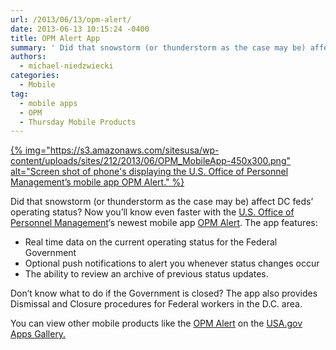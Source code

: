 ```yaml
---
url: /2013/06/13/opm-alert/
date: 2013-06-13 10:15:24 -0400
title: OPM Alert App
summary: ' Did that snowstorm (or thunderstorm as the case may be) affect DC feds&#8217; operating status? &nbsp;Now you&rsquo;ll know even faster with the U.S. Office of Personnel Management&#8216;s newest mobile app OPM Alert. The app features: Real time'
authors:
  - michael-niedzwiecki
categories:
  - Mobile
tag:
  - mobile apps
  - OPM
  - Thursday Mobile Products
---
```


[{% img="https://s3.amazonaws.com/sitesusa/wp-content/uploads/sites/212/2013/06/OPM_MobileApp-450x300.png" alt="Screen shot of phone's displaying the U.S. Office of Personnel Management’s mobile app OPM Alert." %}](https://s3.amazonaws.com/sitesusa/wp-content/uploads/sites/212/2013/06/OPM_MobileApp.png)

Did that snowstorm (or thunderstorm as the case may be) affect DC feds&#8217; operating status?  Now you’ll know even faster with the [U.S. Office of Personnel Management](http://www.opm.gov)&#8216;s newest mobile app [OPM Alert](http://www.opm.gov/policy-data-oversight/snow-dismissal-procedures/mobile-app/). The app features:

  * Real time data on the current operating status for the Federal Government
  * Optional push notifications to alert you whenever status changes occur
  * The ability to review an archive of previous status updates.

Don’t know what to do if the Government is closed? The app also provides Dismissal and Closure procedures for Federal workers in the D.C. area.

You can view other mobile products like the [OPM Alert](http://www.opm.gov/policy-data-oversight/snow-dismissal-procedures/mobile-app/) on the [USA.gov Apps Gallery.](http://apps.usa.gov/)